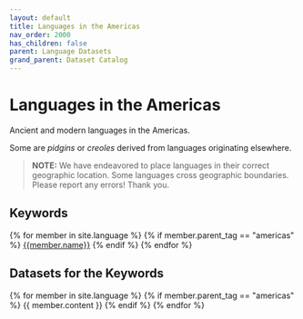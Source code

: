 ```yaml
---
layout: default
title: Languages in the Americas
nav_order: 2000
has_children: false
parent: Language Datasets
grand_parent: Dataset Catalog
---
```


# Languages in the Americas

Ancient and modern languages in the Americas.

Some are _pidgins_ or _creoles_ derived from languages originating elsewhere.

> **NOTE:** We have endeavored to place languages in their correct geographic location. Some languages cross geographic boundaries. Please report any errors! Thank you.

## Keywords

<div class="table-wrapper">
{% for member in site.language %}
  {% if member.parent_tag == "americas" %} 
    <a href="#{{member.cleaned_tag}}" class="btn btn-primary fs-5 mb-4 mb-md-0 mr-2 no-glyph text-center">{{member.name}}</a>
  {% endif %}
{% endfor %}
</div>

## Datasets for the Keywords

{% for member in site.language %}
  {% if member.parent_tag == "americas" %}
    {{ member.content }}
  {% endif %}
{% endfor %}
